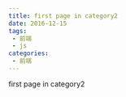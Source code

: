 ```yaml
---
title: first page in category2
date: 2016-12-15
tags:
 - 前端
 - js
categories: 
 - 前端
---
```


first page in category2
